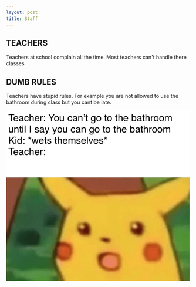 ```yaml
---
layout: post
title: Staff
---
```


## TEACHERS 
Teachers at school complain all the time. Most teachers can't handle there classes 
## DUMB RULES
Teachers have stupid rules. For example you are not allowed to use the bathroom during class but you cant be late.


![ School ](/images/mrA.jpg)
